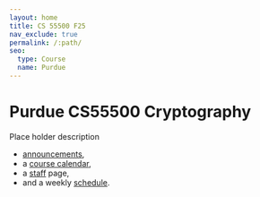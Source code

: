 ```yaml
---
layout: home
title: CS 55500 F25
nav_exclude: true
permalink: /:path/
seo:
  type: Course
  name: Purdue
---
```


# Purdue CS55500 Cryptography

Place holder description

- [announcements](announcements.md),
- a [course calendar](calendar.md),
- a [staff](staff.md) page,
- and a weekly [schedule](schedule.md).

